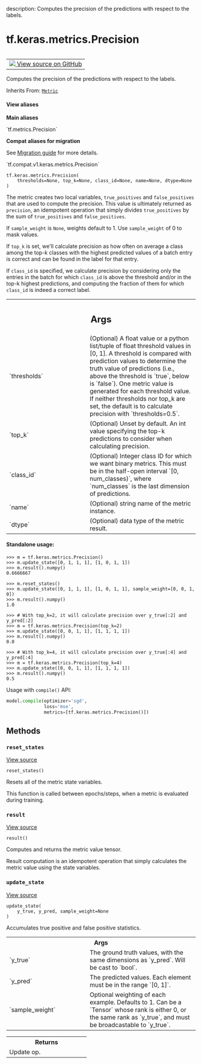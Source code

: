 description: Computes the precision of the predictions with respect to the labels.

<div itemscope itemtype="http://developers.google.com/ReferenceObject">
<meta itemprop="name" content="tf.keras.metrics.Precision" />
<meta itemprop="path" content="Stable" />
<meta itemprop="property" content="__init__"/>
<meta itemprop="property" content="__new__"/>
<meta itemprop="property" content="reset_states"/>
<meta itemprop="property" content="result"/>
<meta itemprop="property" content="update_state"/>
</div>

# tf.keras.metrics.Precision

<!-- Insert buttons and diff -->

<table class="tfo-notebook-buttons tfo-api nocontent" align="left">
<td>
  <a target="_blank" href="https://github.com/tensorflow/tensorflow/blob/r2.4/tensorflow/python/keras/metrics.py#L1176-L1310">
    <img src="https://www.tensorflow.org/images/GitHub-Mark-32px.png" />
    View source on GitHub
  </a>
</td>
</table>



Computes the precision of the predictions with respect to the labels.

Inherits From: [`Metric`](../../../tf/keras/metrics/Metric.md)

<section class="expandable">
  <h4 class="showalways">View aliases</h4>
  <p>
<b>Main aliases</b>
<p>`tf.metrics.Precision`</p>

<b>Compat aliases for migration</b>
<p>See
<a href="https://www.tensorflow.org/guide/migrate">Migration guide</a> for
more details.</p>
<p>`tf.compat.v1.keras.metrics.Precision`</p>
</p>
</section>

<pre class="devsite-click-to-copy prettyprint lang-py tfo-signature-link">
<code>tf.keras.metrics.Precision(
    thresholds=None, top_k=None, class_id=None, name=None, dtype=None
)
</code></pre>



<!-- Placeholder for "Used in" -->

The metric creates two local variables, `true_positives` and `false_positives`
that are used to compute the precision. This value is ultimately returned as
`precision`, an idempotent operation that simply divides `true_positives`
by the sum of `true_positives` and `false_positives`.

If `sample_weight` is `None`, weights default to 1.
Use `sample_weight` of 0 to mask values.

If `top_k` is set, we'll calculate precision as how often on average a class
among the top-k classes with the highest predicted values of a batch entry is
correct and can be found in the label for that entry.

If `class_id` is specified, we calculate precision by considering only the
entries in the batch for which `class_id` is above the threshold and/or in the
top-k highest predictions, and computing the fraction of them for which
`class_id` is indeed a correct label.

<!-- Tabular view -->
 <table class="responsive fixed orange">
<colgroup><col width="214px"><col></colgroup>
<tr><th colspan="2"><h2 class="add-link">Args</h2></th></tr>

<tr>
<td>
`thresholds`
</td>
<td>
(Optional) A float value or a python list/tuple of float
threshold values in [0, 1]. A threshold is compared with prediction
values to determine the truth value of predictions (i.e., above the
threshold is `true`, below is `false`). One metric value is generated
for each threshold value. If neither thresholds nor top_k are set, the
default is to calculate precision with `thresholds=0.5`.
</td>
</tr><tr>
<td>
`top_k`
</td>
<td>
(Optional) Unset by default. An int value specifying the top-k
predictions to consider when calculating precision.
</td>
</tr><tr>
<td>
`class_id`
</td>
<td>
(Optional) Integer class ID for which we want binary metrics.
This must be in the half-open interval `[0, num_classes)`, where
`num_classes` is the last dimension of predictions.
</td>
</tr><tr>
<td>
`name`
</td>
<td>
(Optional) string name of the metric instance.
</td>
</tr><tr>
<td>
`dtype`
</td>
<td>
(Optional) data type of the metric result.
</td>
</tr>
</table>



#### Standalone usage:



```
>>> m = tf.keras.metrics.Precision()
>>> m.update_state([0, 1, 1, 1], [1, 0, 1, 1])
>>> m.result().numpy()
0.6666667
```

```
>>> m.reset_states()
>>> m.update_state([0, 1, 1, 1], [1, 0, 1, 1], sample_weight=[0, 0, 1, 0])
>>> m.result().numpy()
1.0
```

```
>>> # With top_k=2, it will calculate precision over y_true[:2] and y_pred[:2]
>>> m = tf.keras.metrics.Precision(top_k=2)
>>> m.update_state([0, 0, 1, 1], [1, 1, 1, 1])
>>> m.result().numpy()
0.0
```

```
>>> # With top_k=4, it will calculate precision over y_true[:4] and y_pred[:4]
>>> m = tf.keras.metrics.Precision(top_k=4)
>>> m.update_state([0, 0, 1, 1], [1, 1, 1, 1])
>>> m.result().numpy()
0.5
```

Usage with `compile()` API:

```python
model.compile(optimizer='sgd',
              loss='mse',
              metrics=[tf.keras.metrics.Precision()])
```

## Methods

<h3 id="reset_states"><code>reset_states</code></h3>

<a target="_blank" href="https://github.com/tensorflow/tensorflow/blob/r2.4/tensorflow/python/keras/metrics.py#L1298-L1301">View source</a>

<pre class="devsite-click-to-copy prettyprint lang-py tfo-signature-link">
<code>reset_states()
</code></pre>

Resets all of the metric state variables.

This function is called between epochs/steps,
when a metric is evaluated during training.

<h3 id="result"><code>result</code></h3>

<a target="_blank" href="https://github.com/tensorflow/tensorflow/blob/r2.4/tensorflow/python/keras/metrics.py#L1293-L1296">View source</a>

<pre class="devsite-click-to-copy prettyprint lang-py tfo-signature-link">
<code>result()
</code></pre>

Computes and returns the metric value tensor.

Result computation is an idempotent operation that simply calculates the
metric value using the state variables.

<h3 id="update_state"><code>update_state</code></h3>

<a target="_blank" href="https://github.com/tensorflow/tensorflow/blob/r2.4/tensorflow/python/keras/metrics.py#L1267-L1291">View source</a>

<pre class="devsite-click-to-copy prettyprint lang-py tfo-signature-link">
<code>update_state(
    y_true, y_pred, sample_weight=None
)
</code></pre>

Accumulates true positive and false positive statistics.


<!-- Tabular view -->
 <table class="responsive fixed orange">
<colgroup><col width="214px"><col></colgroup>
<tr><th colspan="2">Args</th></tr>

<tr>
<td>
`y_true`
</td>
<td>
The ground truth values, with the same dimensions as `y_pred`.
Will be cast to `bool`.
</td>
</tr><tr>
<td>
`y_pred`
</td>
<td>
The predicted values. Each element must be in the range `[0, 1]`.
</td>
</tr><tr>
<td>
`sample_weight`
</td>
<td>
Optional weighting of each example. Defaults to 1. Can be a
`Tensor` whose rank is either 0, or the same rank as `y_true`, and must
be broadcastable to `y_true`.
</td>
</tr>
</table>



<!-- Tabular view -->
 <table class="responsive fixed orange">
<colgroup><col width="214px"><col></colgroup>
<tr><th colspan="2">Returns</th></tr>
<tr class="alt">
<td colspan="2">
Update op.
</td>
</tr>

</table>





